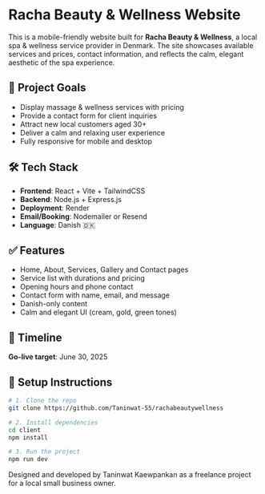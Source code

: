 # Racha Beauty & Wellness Website

This is a mobile-friendly website built for **Racha Beauty & Wellness**, a local spa & wellness service provider in Denmark. The site showcases available services and prices, contact information, and reflects the calm, elegant aesthetic of the spa experience.

## 🌿 Project Goals

- Display massage & wellness services with pricing
- Provide a contact form for client inquiries
- Attract new local customers aged 30+
- Deliver a calm and relaxing user experience
- Fully responsive for mobile and desktop

## 🛠 Tech Stack

- **Frontend**: React + Vite + TailwindCSS  
- **Backend**: Node.js + Express.js  
- **Deployment**: Render
- **Email/Booking**: Nodemailer or Resend  
- **Language**: Danish 🇩🇰  

## ✅ Features

- Home, About, Services, Gallery and Contact pages
- Service list with durations and pricing
- Opening hours and phone contact
- Contact form with name, email, and message
- Danish-only content
- Calm and elegant UI (cream, gold, green tones)

## 📅 Timeline

**Go-live target**: June 30, 2025

## 📌 Setup Instructions

```bash
# 1. Clone the repo
git clone https://github.com/Taninwat-55/rachabeautywellness

# 2. Install dependencies
cd client
npm install

# 3. Run the project
npm run dev
```

Designed and developed by Taninwat Kaewpankan as a freelance project for a local small business owner.
